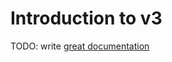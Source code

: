 # Introduction to v3

TODO: write [great documentation](http://jacobian.org/writing/what-to-write/)
